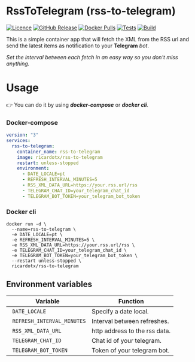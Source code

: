 # RssToTelegram (rss-to-telegram)

[![Licence](https://img.shields.io/github/license/ricardotx/RssToTelegram?label=Licence&logo=github)](https://github.com/ricardotx/RssToTelegram/blob/main/LICENSE)
[![GitHub Release](https://img.shields.io/github/v/release/ricardotx/RssToTelegram?logo=github&label=Release)](https://github.com/ricardotx/RssToTelegram/releases)
[![Docker Pulls](https://img.shields.io/docker/pulls/ricardotx/rss-to-telegram?logo=docker&label=Pulls)](https://hub.docker.com/r/ricardotx/rss-to-telegram)
[![Tests](https://github.com/ricardotx/RssToTelegram/workflows/Tests/badge.svg)](https://github.com/ricardotx/RssToTelegram/actions?query=workflow%3ATests)
[![Build](https://github.com/ricardotx/RssToTelegram/workflows/Build/badge.svg)](https://github.com/ricardotx/RssToTelegram/actions?query=workflow%3ABuild)

This is a simple container app that will fetch the XML from the RSS url and send the latest items as notification to your **Telegram** *bot*.

*Set the interval between each fetch in an easy way so you don't miss anything.*

# Usage

👉 You can do it by using ***docker-compose*** or ***docker cli***.

### Docker-compose

````yaml
version: "3"
services:
  rss-to-telegram:
    container_name: rss-to-telegram
    image: ricardotx/rss-to-telegram
    restart: unless-stopped
    environment:
      - DATE_LOCALE=pt
      - REFRESH_INTERVAL_MINUTES=5
      - RSS_XML_DATA_URL=https://your.rss.url/rss
      - TELEGRAM_CHAT_ID=your_telegram_chat_id
      - TELEGRAM_BOT_TOKEN=your_telegram_bot_token
````

### Docker cli

````
docker run -d \
  --name=rss-to-telegram \
  -e DATE_LOCALE=pt \
  -e REFRESH_INTERVAL_MINUTES=5 \
  -e RSS_XML_DATA_URL=https://your.rss.url/rss \
  -e TELEGRAM_CHAT_ID=your_telegram_chat_id \
  -e TELEGRAM_BOT_TOKEN=your_telegram_bot_token \
  --restart unless-stopped \
  ricardotx/rss-to-telegram
````

## Environment  variables

| Variable | Function |
| --- | --- |
| ` DATE_LOCALE` | Specify a date local.  |
| ` REFRESH_INTERVAL_MINUTES` | Interval between refreshes. |
| ` RSS_XML_DATA_URL` | http address to the rss data. |
| ` TELEGRAM_CHAT_ID` | Chat id of your telegram. |
| ` TELEGRAM_BOT_TOKEN` | Token of your telegram bot. |

